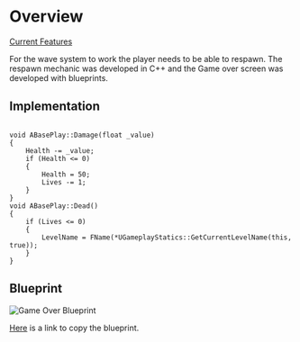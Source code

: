 # Overview

[Current Features](/docs/currentfeatures.md)

For the wave system to work the player needs to be able to respawn. The respawn mechanic was developed in C++ and the Game over screen was developed with blueprints.

## Implementation

<pre><code>
void ABasePlay::Damage(float _value)
{
	Health -= _value;
	if (Health <= 0)
	{
		Health = 50;
		Lives -= 1;
	}
}
void ABasePlay::Dead()
{
	if (Lives <= 0)
	{
		LevelName = FName(*UGameplayStatics::GetCurrentLevelName(this, true));
	}
}
</code></pre>
## Blueprint

![Game Over Blueprint](https://user-images.githubusercontent.com/47003895/120934028-9475cc80-c6f4-11eb-9f3b-899e1e3e7bb4.png)

[Here](https://blueprintue.com/blueprint/x77cpi50/) is a link to copy the blueprint.
